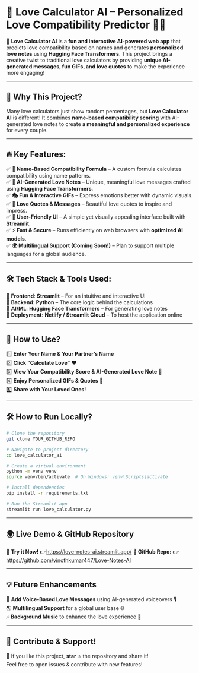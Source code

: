 # 💖 Love Calculator AI – Personalized Love Compatibility Predictor 💑✨

🚀 **Love Calculator AI** is a **fun and interactive AI-powered web app** that predicts love compatibility based on names and generates **personalized love notes** using **Hugging Face Transformers**. This project brings a creative twist to traditional love calculators by providing **unique AI-generated messages, fun GIFs, and love quotes** to make the experience more engaging!  

---  

## 🌟 Why This Project?  
Many love calculators just show random percentages, but **Love Calculator AI** is different! It combines **name-based compatibility scoring** with AI-generated love notes to create **a meaningful and personalized experience** for every couple.  

---  

## 🔥 Key Features:  

✅ **💑 Name-Based Compatibility Formula** – A custom formula calculates compatibility using name patterns.  
✅ **💌 AI-Generated Love Notes** – Unique, meaningful love messages crafted using **Hugging Face Transformers**.  
✅ **🎭 Fun & Interactive GIFs** – Express emotions better with dynamic visuals.  
✅ **💖 Love Quotes & Messages** – Beautiful love quotes to inspire and impress.  
✅ **🎨 User-Friendly UI** – A simple yet visually appealing interface built with **Streamlit**.  
✅ **⚡ Fast & Secure** – Runs efficiently on web browsers with **optimized AI models**.  
✅ **🌍 Multilingual Support (Coming Soon!)** – Plan to support multiple languages for a global audience.  

---  

## 🛠 Tech Stack & Tools Used:  

🔹 **Frontend**: **Streamlit** – For an intuitive and interactive UI  
🔹 **Backend**: **Python** – The core logic behind the calculations  
🔹 **AI/ML**: **Hugging Face Transformers** – For generating love notes  
🔹 **Deployment**: **Netlify / Streamlit Cloud** – To host the application online   

---  

## 🚀 How to Use?  

1️⃣ **Enter Your Name & Your Partner’s Name**  
2️⃣ **Click “Calculate Love”** ❤️  
3️⃣ **View Your Compatibility Score & AI-Generated Love Note** 💌  
4️⃣ **Enjoy Personalized GIFs & Quotes** 🎉  
5️⃣ **Share with Your Loved Ones!**  

---  

## 🛠 How to Run Locally?  

```bash
# Clone the repository
git clone YOUR_GITHUB_REPO

# Navigate to project directory
cd love_calculator_ai

# Create a virtual environment
python -m venv venv
source venv/bin/activate  # On Windows: venv\Scripts\activate

# Install dependencies
pip install -r requirements.txt

# Run the Streamlit app
streamlit run love_calculator.py
```

---  

## 🌍 Live Demo & GitHub Repository  

🔗 **Try it Now!** 👉https://love-notes-ai.streamlit.app/
📌 **GitHub Repo:** 👉https://github.com/vinothkumar447/Love-Notes-AI 

---  

## 💡 Future Enhancements  
🚀 **Add Voice-Based Love Messages** using AI-generated voiceovers 🎙  
🌎 **Multilingual Support** for a global user base 🌐  
🎶 **Background Music** to enhance the love experience 🎵  

---  

## 📢 Contribute & Support!  
💖 If you like this project, **star** ⭐ the repository and share it!   
Feel free to open issues & contribute with new features!  
